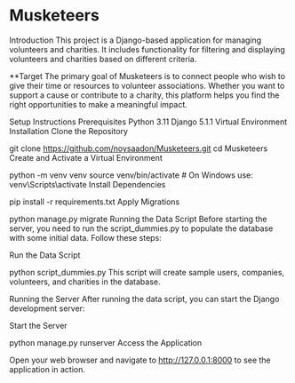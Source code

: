 # Musketeers
Introduction
This project is a Django-based application for managing volunteers and charities. It includes functionality for filtering and displaying volunteers and charities based on different criteria.

**Target
The primary goal of Musketeers is to connect people who wish to give their time or resources to volunteer associations.
Whether you want to support a cause or contribute to a charity, this platform helps you find the right opportunities to make a meaningful impact.

Setup Instructions
Prerequisites
Python 3.11
Django 5.1.1
Virtual Environment 
Installation
Clone the Repository


git clone https://github.com/noysaadon/Musketeers.git
cd Musketeers
Create and Activate a Virtual Environment


python -m venv venv
source venv/bin/activate  # On Windows use: venv\Scripts\activate
Install Dependencies


pip install -r requirements.txt
Apply Migrations


python manage.py migrate
Running the Data Script
Before starting the server, you need to run the script_dummies.py to populate the database with some initial data. Follow these steps:

Run the Data Script


python script_dummies.py
This script will create sample users, companies, volunteers, and charities in the database.

Running the Server
After running the data script, you can start the Django development server:

Start the Server


python manage.py runserver
Access the Application

Open your web browser and navigate to http://127.0.0.1:8000 to see the application in action.
